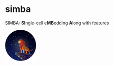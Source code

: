 # simba

SIMBA: **SI**ngle-cell e**MB**edding **A**long with features

![simba](./docs/source/_static/img/logo_100x100.png?raw=true)

